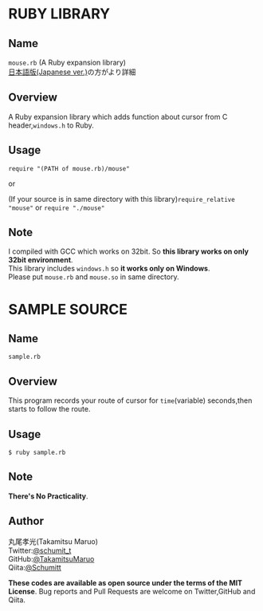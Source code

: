 # RUBY LIBRARY
## Name  
`mouse.rb` (A Ruby expansion library)  
[日本語版(Japanese ver.)](https://github.com/TakamitsuMaruo/mouse/blob/259364bc57e2ad75cbfbb8ea6f65d28ccfade536/mouse/readme_ja.md)の方がより詳細
## Overview  
A Ruby expansion library which adds function about cursor from C header,`windows.h` to Ruby.    

## Usage  
`require "(PATH of mouse.rb)/mouse"`    

or  

(If your source is in same directory with this library)`require_relative "mouse"`  or  `require "./mouse"`

## Note   
I compiled with GCC which works on 32bit. So **this library works on only 32bit environment**.  
This library includes `windows.h` so **it works only on Windows**.  
Please put `mouse.rb` and `mouse.so` in same directory.

# SAMPLE SOURCE
## Name  
`sample.rb`  

## Overview  
This program records your route of cursor for `time`(variable) seconds,then starts to follow the route.  

## Usage   
`$ ruby sample.rb`  

## Note  
**There's No Practicality**.

## Author  
丸尾孝光(Takamitsu Maruo)  
    Twitter:[@schumit_t](https://twitter.com/schumit_t)  
    GitHub:[@TakamitsuMaruo](https://github.com/TakamitsuMaruo)  
    Qiita:[@Schumitt](https://qiita.com/Schmitt)  

**These codes are available as open source under the terms of the MIT License**.
Bug reports and Pull Requests are welcome on Twitter,GitHub and Qiita.
